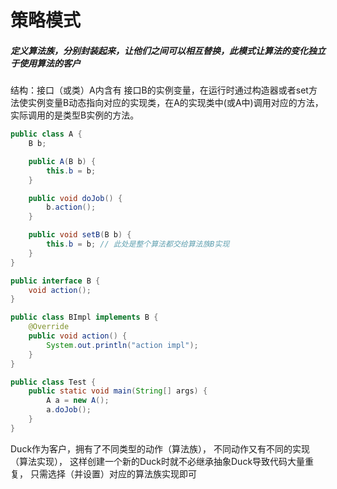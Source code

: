# 策略模式

##### 定义算法族，分别封装起来，让他们之间可以相互替换，此模式让算法的变化独立于使用算法的客户

结构：接口（或类）A内含有 接口B的实例变量，在运行时通过构造器或者set方法使实例变量B动态指向对应的实现类，在A的实现类中(或A中)调用对应的方法，实际调用的是类型B实例的方法。

```java
public class A {
    B b;

    public A(B b) {
        this.b = b;
    }

    public void doJob() {
        b.action();
    }

    public void setB(B b) {
        this.b = b; // 此处是整个算法都交给算法族B实现
    }
}

public interface B {
    void action();
}

public class BImpl implements B {
    @Override
    public void action() {
        System.out.println("action impl");
    }
}

public class Test {
    public static void main(String[] args) {
        A a = new A();
        a.doJob();
    }
}
```

Duck作为客户，拥有了不同类型的动作（算法族）， 不同动作又有不同的实现（算法实现）， 这样创建一个新的Duck时就不必继承抽象Duck导致代码大量重复， 只需选择（并设置）对应的算法族实现即可